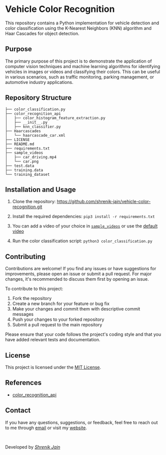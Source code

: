 # Vehicle Color Recognition

This repository contains a Python implementation for vehicle detection and color classification using the K-Nearest Neighbors (KNN) algorithm and Haar Cascades for object detection.

## Purpose

The primary purpose of this project is to demonstrate the application of computer vision techniques and machine learning algorithms for identifying vehicles in images or videos and classifying their colors. This can be useful in various scenarios, such as traffic monitoring, parking management, or automotive industry applications.

## Repository Structure

```
├── color_classification.py
├── color_recognition_api
│   ├── color_histogram_feature_extraction.py
│   ├── __init__.py
│   ├── knn_classifier.py
├── Haarcascades
│   └── haarcascade_car.xml
├── LICENSE
├── README.md
├── requirements.txt
├── sample_videos
│   ├── car_driving.mp4
│   └── car.png
├── test.data
├── training.data
└── training_dataset
```

## Installation and Usage

1. Clone the repository: https://github.com/shrenik-jain/vehicle-color-recognition.git

2. Install the required dependencies: `pip3 install -r requirements.txt`

3.  You can add a video of your choice in [`sample_videos`](sample_videos) or use the [default video](https://www.youtube.com/watch?v=e_WBuBqS9h8)

4. Run the color classification script: `python3 color_classification.py`

## Contributing
Contributions are welcome! If you find any issues or have suggestions for improvements, please open an issue or submit a pull request. For major changes, it's recommended to discuss them first by opening an issue.

To contribute to this project:
1. Fork the repository
2. Create a new branch for your feature or bug fix
3. Make your changes and commit them with descriptive commit messages
4. Push your changes to your forked repository
5. Submit a pull request to the main repository

Please ensure that your code follows the project's coding style and that you have added relevant tests and documentation.

## License

This project is licensed under the [MIT License](LICENSE).

## References

- [color_recognition_api](https://github.com/ahmetozlu/color_recognition/tree/master/src/color_recognition_api)

## Contact

If you have any questions, suggestions, or feedback, feel free to reach out to me through [email](mailto:shrenikkjain81@gmail.com) or visit my [website](https://shrenik-jain.github.io/).

<br>

Developed by [*Shrenik Jain*](https://shrenik-jain.github.io/)
